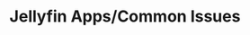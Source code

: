 ---
sidebar_label: "Jellyfin Accounts"
title: "Jellyfin Apps/Common Issues"
description: Create a doc page with rich content.
tags:
  - Jellyfin
---